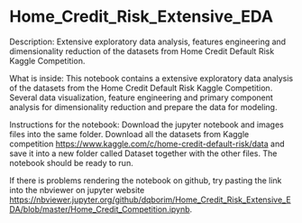 # Home_Credit_Risk_Extensive_EDA

Description:
Extensive exploratory data analysis, features engineering and dimensionality reduction of the datasets from Home Credit 
Default Risk Kaggle Competition.

What is inside:
This notebook contains a extensive exploratory data analysis of the datasets from the Home Credit Default Risk Kaggle 
Competition. Several data visualization, feature engineering and primary component analysis for dimensionality reduction and 
prepare the data for modeling.

Instructions for the notebook:
Download the jupyter notebook and images files into the same folder. Download all the datasets from Kaggle competition https://www.kaggle.com/c/home-credit-default-risk/data and save it into a new folder called Dataset together with the other files. The notebook should be ready to run.

If there is problems rendering the notebook on github, try pasting the link into the nbviewer on jupyter website https://nbviewer.jupyter.org/github/dqborim/Home_Credit_Risk_Extensive_EDA/blob/master/Home_Credit_Competition.ipynb.

